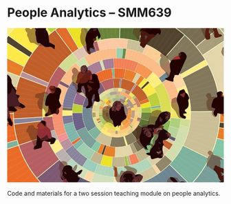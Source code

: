 # People Analytics – SMM639

![](images/cover.jpg)

Code and materials for a two session teaching module on people analytics.